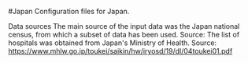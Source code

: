 #Japan
Configuration files for Japan.

Data sources
The main source of the input data was the Japan national census, from which a subset of data has been used.
Source: 
The list of hospitals was obtained from Japan's Ministry of Health. Source: 
https://www.mhlw.go.jp/toukei/saikin/hw/iryosd/19/dl/04toukei01.pdf
